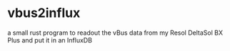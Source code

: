 # vbus2influx
a small rust program to readout the vBus data from my Resol DeltaSol BX Plus and put it in an InfluxDB
